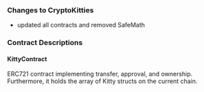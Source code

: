

### Changes to CryptoKitties

- updated all contracts and removed SafeMath


### Contract Descriptions

#### KittyContract 

ERC721 contract implementing transfer, approval, and ownership. Furthermore, it holds the array of Kitty structs on the current chain.


